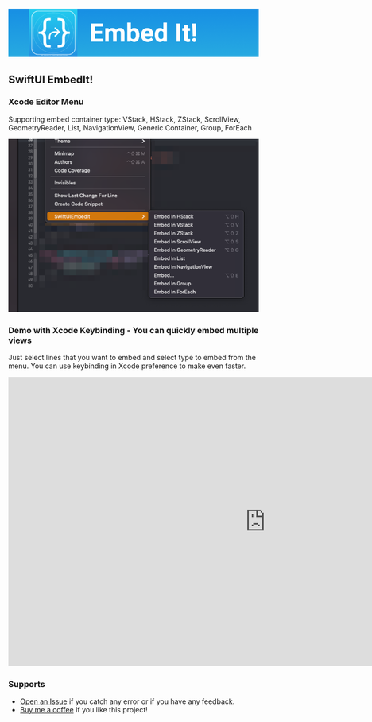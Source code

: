 ![Image of AppIcon](Assets/EmbedIt-logo.png)

## SwiftUI EmbedIt!


### Xcode Editor Menu

Supporting embed container type: VStack, HStack, ZStack, ScrollView, GeometryReader, List, NavigationView, Generic Container, Group, ForEach

![Image of Menu](Assets/EmbedIt-EditorMenu.png)


### Demo with Xcode Keybinding - You can quickly embed multiple views

Just select lines that you want to embed and select type to embed from the menu.
You can use keybinding in Xcode preference to make even faster.

<iframe width="1034" height="582" src="https://www.youtube.com/embed/gCiv5njPzz0" frameborder="0" allow="accelerometer; autoplay; clipboard-write; encrypted-media; gyroscope; picture-in-picture" allowfullscreen></iframe>



### Supports

* [Open an Issue](https://github.com/andykkt/SwiftUIEmbedIt/issues/new) if you catch any error or if you have any feedback.
* [Buy me a coffee](https://paypal.me/andykkt?locale.x=en_AU) If you like this project!

